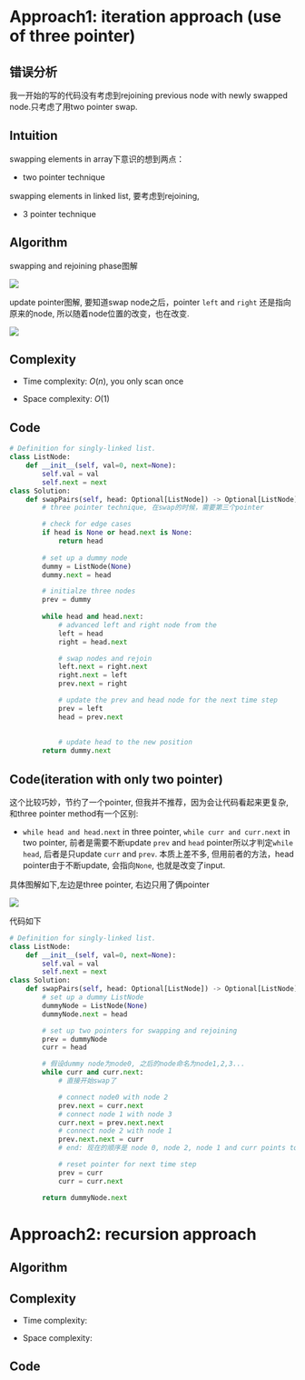 # Approach1: iteration approach (use of three pointer)
<!-- Describe your approach to solving the problem. -->

## 错误分析
我一开始的写的代码没有考虑到rejoining previous node with newly swapped node.只考虑了用two pointer swap.

## Intuition
swapping elements in array下意识的想到两点：
- two pointer technique

swapping elements in linked list, 要考虑到rejoining,
- 3 pointer technique

## Algorithm

swapping and rejoining phase图解

![](img1.png)

update pointer图解, 要知道swap node之后，pointer `left` and `right` 还是指向原来的node, 所以随着node位置的改变，也在改变.

![](img2.png)

## Complexity
- Time complexity: $O(n)$, you only scan once
<!-- Add your time complexity here, e.g. $$O(n)$$ -->

- Space complexity: $O(1)$
<!-- Add your space complexity here, e.g. $$O(n)$$ -->

## Code
```python
# Definition for singly-linked list.
class ListNode:
    def __init__(self, val=0, next=None):
        self.val = val
        self.next = next
class Solution:
    def swapPairs(self, head: Optional[ListNode]) -> Optional[ListNode]:
        # three pointer technique, 在swap的时候，需要第三个pointer

        # check for edge cases
        if head is None or head.next is None:
            return head
        
        # set up a dummy node 
        dummy = ListNode(None)
        dummy.next = head

        # initialze three nodes
        prev = dummy
        
        while head and head.next:
            # advanced left and right node from the
            left = head
            right = head.next

            # swap nodes and rejoin
            left.next = right.next
            right.next = left
            prev.next = right

            # update the prev and head node for the next time step
            prev = left
            head = prev.next
            
            
            # update head to the new position
        return dummy.next

```
## Code(iteration with only two pointer)
这个比较巧妙，节约了一个pointer, 但我并不推荐，因为会让代码看起来更复杂,和three pointer method有一个区别:
- `while head and head.next` in three pointer, `while curr and curr.next` in two pointer, 前者是需要不断update `prev` and `head` pointer所以才判定`while head`, 后者是只update `curr` and `prev`. 本质上差不多, 但用前者的方法，head pointer由于不断update, 会指向`None`, 也就是改变了input.


具体图解如下,左边是three pointer, 右边只用了俩pointer

![](img3.png)

代码如下
```python
# Definition for singly-linked list.
class ListNode:
    def __init__(self, val=0, next=None):
        self.val = val
        self.next = next
class Solution:
    def swapPairs(self, head: Optional[ListNode]) -> Optional[ListNode]:
        # set up a dummy ListNode
        dummyNode = ListNode(None)
        dummyNode.next = head

        # set up two pointers for swapping and rejoining
        prev = dummyNode
        curr = head

        # 假设dummy node为node0, 之后的node命名为node1,2,3...
        while curr and curr.next:
            # 直接开始swap了 

            # connect node0 with node 2
            prev.next = curr.next
            # connect node 1 with node 3
            curr.next = prev.next.next
            # connect node 2 with node 1
            prev.next.next = curr
            # end: 现在的顺序是 node 0, node 2, node 1 and curr points to node 1

            # reset pointer for next time step
            prev = curr
            curr = curr.next

        return dummyNode.next

```



# Approach2: recursion approach
<!-- Describe your approach to solving the problem. -->




## Algorithm

## Complexity
- Time complexity: 
<!-- Add your time complexity here, e.g. $$O(n)$$ -->

- Space complexity:
<!-- Add your space complexity here, e.g. $$O(n)$$ -->

## Code